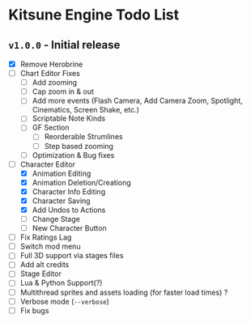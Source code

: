 # Kitsune Engine Todo List

## `v1.0.0` - Initial release

- [x] Remove Herobrine
- [ ] Chart Editor Fixes
	- [ ] Add zooming
	- [ ] Cap zoom in & out
	- [ ] Add more events (Flash Camera, Add Camera Zoom, Spotlight, Cinematics, Screen Shake, etc.)
	- [ ] Scriptable Note Kinds
  - [ ] GF Section
	- [ ] Reorderable Strumlines
	- [ ] Step based zooming
  - [ ] Optimization & Bug fixes
- [ ] Character Editor
	- [x] Animation Editing
	- [x] Animation Deletion/Creationg
	- [x] Character Info Editing
	- [x] Character Saving
	- [x] Add Undos to Actions
	- [ ] Change Stage
	- [ ] New Character Button
- [ ] Fix Ratings Lag
- [ ] Switch mod menu
- [ ] Full 3D support via stages files
- [ ] Add alt credits
- [ ] Stage Editor
- [ ] Lua & Python Support(?)
- [ ] Multithread sprites and assets loading (for faster load times) ?
- [ ] Verbose mode (`--verbose`)
- [ ] Fix bugs
